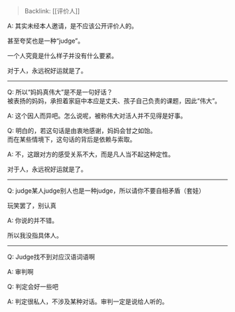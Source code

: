 > Backlink: [[评价人]]

A: 其实未经本人邀请，是不应该公开评价人的。  

甚至夸奖也是一种“judge”。  

一个人究竟是什么样子并没有什么要紧。  

对于人，永远祝好运就是了。

---

Q: 所以“妈妈真伟大”是不是一句好话？  
被表扬的妈妈，承担着家庭中本应是丈夫、孩子自己负责的课题，因此“伟大”。

A: 这个因人而异吧。怎么说呢，被称伟大对活人并不见得是好事。

Q: 明白的，若这句话是由衷地感谢，妈妈会甘之如饴。  
而在某些情境下，这句话的背后是依赖与索取。

A: 不，这跟对方的感受关系不大，而是凡人当不起这种定性。

对于人，永远祝好运就是了。  

---

Q: judge某人judge别人也是一种judge，所以请你不要自相矛盾（套娃）  
  
玩笑罢了，别认真

A: 你说的并不错。  

所以我没指具体人。

---

Q: Judge找不到对应汉语词语啊

A: 审判啊

Q: 判定会好一些吧

A: 判定很私人，不涉及某种对话。审判一定是说给人听的。
